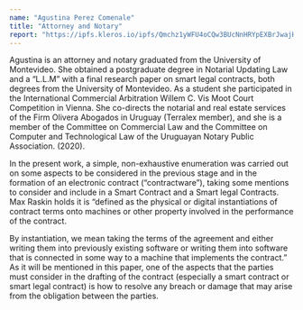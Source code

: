 ```yaml
---
name: "Agustina Perez Comenale"
title: "Attorney and Notary"
report: "https://ipfs.kleros.io/ipfs/Qmchz1yWFU4oCQw3BUcNnHRYpEXBrJwajHp3ukfyeKLqDN"
---
```


Agustina is an attorney and notary graduated from the University of Montevideo. She obtained a postgraduate degree in Notarial Updating Law and a “L.L.M” with a final research paper on smart legal contracts, both degrees from the University of Montevideo. As a student she participated in the International Commercial Arbitration Willem C. Vis Moot Court Competition in Vienna. She co-directs the notarial and real estate services of the Firm Olivera Abogados in Uruguay (Terralex member), and she is a member of the Committee on Commercial Law and the Committee on Computer and Technological Law of the Uruguayan Notary Public Association. (2020).

In the present work, a simple, non-exhaustive enumeration was carried out on some aspects to be considered in the previous stage and in the formation of an electronic contract (“contractware”), taking some mentions to consider and include in a Smart Contract and a Smart legal Contracts. Max Raskin holds it is “defined as the physical or digital instantiations of contract terms onto machines or other property involved in the performance of the contract.

By instantiation, we mean taking the terms of the agreement and either writing them into previously existing software or writing them into software that is connected in some way to a machine that implements the contract.” As it will be mentioned in this paper, one of the aspects that the parties must consider in the drafting of the contract (especially a smart contract or smart legal contract) is how to resolve any breach or damage that may arise from the obligation between the parties.

